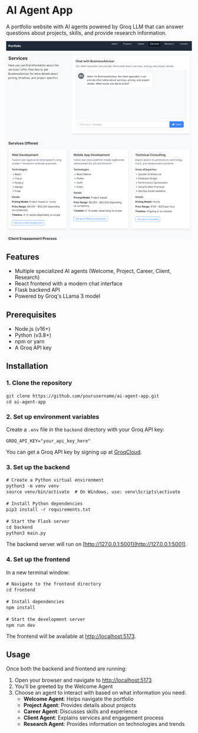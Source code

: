 # AI Agent App

A portfolio website with AI agents powered by Groq LLM that can answer questions about projects, skills, and provide research information.

![AI Agent App](/img/ai-agent-app-home.png 'AI Agent App')

## Features

- Multiple specialized AI agents (Welcome, Project, Career, Client, Research)
- React frontend with a modern chat interface
- Flask backend API
- Powered by Groq's LLama 3 model

## Prerequisites

- Node.js (v16+)
- Python (v3.8+)
- npm or yarn
- A Groq API key

## Installation

### 1. Clone the repository

```shell
git clone https://github.com/yourusername/ai-agent-app.git
cd ai-agent-app
```

### 2. Set up environment variables

Create a `.env` file in the `backend` directory with your Groq API key:

```shell
GROQ_API_KEY="your_api_key_here"
```

You can get a Groq API key by signing up at [GroqCloud](https://console.groq.com/home).

### 3. Set up the backend

```shell
# Create a Python virtual environment
python3 -m venv venv
source venv/bin/activate  # On Windows, use: venv\Scripts\activate

# Install Python dependencies
pip3 install -r requirements.txt

# Start the Flask server
cd backend
python3 main.py
```

The backend server will run on [http://127.0.0.1:5001](http://127.0.0.1:5001).

### 4. Set up the frontend

In a new terminal window:

```shell
# Navigate to the frontend directory
cd frontend

# Install dependencies
npm install

# Start the development server
npm run dev
```

The frontend will be available at [http://localhost:5173](http://localhost:5173).

## Usage

Once both the backend and frontend are running:

1. Open your browser and navigate to [http://localhost:5173](http://localhost:5173)
2. You'll be greeted by the Welcome Agent
3. Choose an agent to interact with based on what information you need:
   - **Welcome Agent**: Helps navigate the portfolio
   - **Project Agent**: Provides details about projects
   - **Career Agent**: Discusses skills and experience
   - **Client Agent**: Explains services and engagement process
   - **Research Agent**: Provides information on technologies and trends